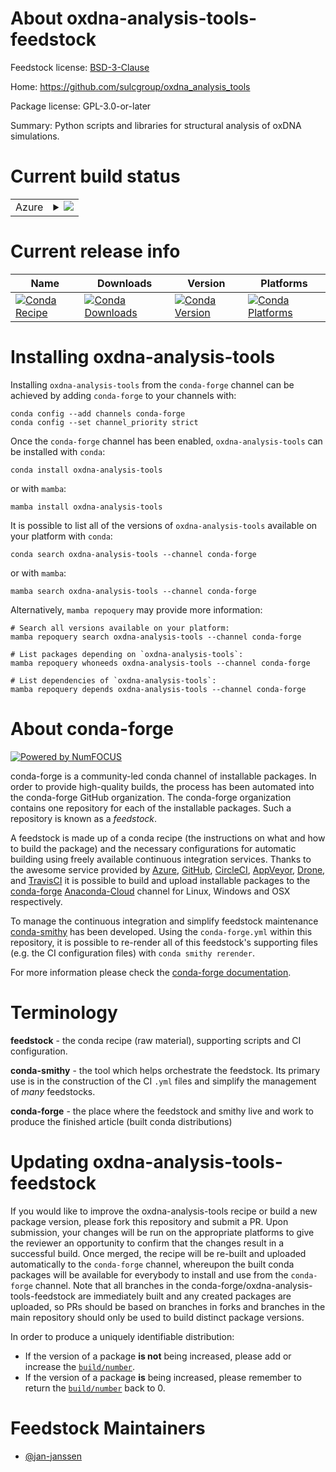 About oxdna-analysis-tools-feedstock
====================================

Feedstock license: [BSD-3-Clause](https://github.com/conda-forge/oxdna-analysis-tools-feedstock/blob/main/LICENSE.txt)

Home: https://github.com/sulcgroup/oxdna_analysis_tools

Package license: GPL-3.0-or-later

Summary: Python scripts and libraries for structural analysis of oxDNA simulations.

Current build status
====================


<table>
    
  <tr>
    <td>Azure</td>
    <td>
      <details>
        <summary>
          <a href="https://dev.azure.com/conda-forge/feedstock-builds/_build/latest?definitionId=18748&branchName=main">
            <img src="https://dev.azure.com/conda-forge/feedstock-builds/_apis/build/status/oxdna-analysis-tools-feedstock?branchName=main">
          </a>
        </summary>
        <table>
          <thead><tr><th>Variant</th><th>Status</th></tr></thead>
          <tbody><tr>
              <td>linux_64_numpy1.22python3.10.____cpython</td>
              <td>
                <a href="https://dev.azure.com/conda-forge/feedstock-builds/_build/latest?definitionId=18748&branchName=main">
                  <img src="https://dev.azure.com/conda-forge/feedstock-builds/_apis/build/status/oxdna-analysis-tools-feedstock?branchName=main&jobName=linux&configuration=linux%20linux_64_numpy1.22python3.10.____cpython" alt="variant">
                </a>
              </td>
            </tr><tr>
              <td>linux_64_numpy1.22python3.8.____cpython</td>
              <td>
                <a href="https://dev.azure.com/conda-forge/feedstock-builds/_build/latest?definitionId=18748&branchName=main">
                  <img src="https://dev.azure.com/conda-forge/feedstock-builds/_apis/build/status/oxdna-analysis-tools-feedstock?branchName=main&jobName=linux&configuration=linux%20linux_64_numpy1.22python3.8.____cpython" alt="variant">
                </a>
              </td>
            </tr><tr>
              <td>linux_64_numpy1.22python3.9.____cpython</td>
              <td>
                <a href="https://dev.azure.com/conda-forge/feedstock-builds/_build/latest?definitionId=18748&branchName=main">
                  <img src="https://dev.azure.com/conda-forge/feedstock-builds/_apis/build/status/oxdna-analysis-tools-feedstock?branchName=main&jobName=linux&configuration=linux%20linux_64_numpy1.22python3.9.____cpython" alt="variant">
                </a>
              </td>
            </tr><tr>
              <td>linux_64_numpy1.23python3.11.____cpython</td>
              <td>
                <a href="https://dev.azure.com/conda-forge/feedstock-builds/_build/latest?definitionId=18748&branchName=main">
                  <img src="https://dev.azure.com/conda-forge/feedstock-builds/_apis/build/status/oxdna-analysis-tools-feedstock?branchName=main&jobName=linux&configuration=linux%20linux_64_numpy1.23python3.11.____cpython" alt="variant">
                </a>
              </td>
            </tr><tr>
              <td>linux_64_numpy1.26python3.12.____cpython</td>
              <td>
                <a href="https://dev.azure.com/conda-forge/feedstock-builds/_build/latest?definitionId=18748&branchName=main">
                  <img src="https://dev.azure.com/conda-forge/feedstock-builds/_apis/build/status/oxdna-analysis-tools-feedstock?branchName=main&jobName=linux&configuration=linux%20linux_64_numpy1.26python3.12.____cpython" alt="variant">
                </a>
              </td>
            </tr><tr>
              <td>osx_64_numpy1.22python3.10.____cpython</td>
              <td>
                <a href="https://dev.azure.com/conda-forge/feedstock-builds/_build/latest?definitionId=18748&branchName=main">
                  <img src="https://dev.azure.com/conda-forge/feedstock-builds/_apis/build/status/oxdna-analysis-tools-feedstock?branchName=main&jobName=osx&configuration=osx%20osx_64_numpy1.22python3.10.____cpython" alt="variant">
                </a>
              </td>
            </tr><tr>
              <td>osx_64_numpy1.22python3.8.____cpython</td>
              <td>
                <a href="https://dev.azure.com/conda-forge/feedstock-builds/_build/latest?definitionId=18748&branchName=main">
                  <img src="https://dev.azure.com/conda-forge/feedstock-builds/_apis/build/status/oxdna-analysis-tools-feedstock?branchName=main&jobName=osx&configuration=osx%20osx_64_numpy1.22python3.8.____cpython" alt="variant">
                </a>
              </td>
            </tr><tr>
              <td>osx_64_numpy1.22python3.9.____cpython</td>
              <td>
                <a href="https://dev.azure.com/conda-forge/feedstock-builds/_build/latest?definitionId=18748&branchName=main">
                  <img src="https://dev.azure.com/conda-forge/feedstock-builds/_apis/build/status/oxdna-analysis-tools-feedstock?branchName=main&jobName=osx&configuration=osx%20osx_64_numpy1.22python3.9.____cpython" alt="variant">
                </a>
              </td>
            </tr><tr>
              <td>osx_64_numpy1.23python3.11.____cpython</td>
              <td>
                <a href="https://dev.azure.com/conda-forge/feedstock-builds/_build/latest?definitionId=18748&branchName=main">
                  <img src="https://dev.azure.com/conda-forge/feedstock-builds/_apis/build/status/oxdna-analysis-tools-feedstock?branchName=main&jobName=osx&configuration=osx%20osx_64_numpy1.23python3.11.____cpython" alt="variant">
                </a>
              </td>
            </tr><tr>
              <td>osx_64_numpy1.26python3.12.____cpython</td>
              <td>
                <a href="https://dev.azure.com/conda-forge/feedstock-builds/_build/latest?definitionId=18748&branchName=main">
                  <img src="https://dev.azure.com/conda-forge/feedstock-builds/_apis/build/status/oxdna-analysis-tools-feedstock?branchName=main&jobName=osx&configuration=osx%20osx_64_numpy1.26python3.12.____cpython" alt="variant">
                </a>
              </td>
            </tr><tr>
              <td>win_64_numpy1.22python3.10.____cpython</td>
              <td>
                <a href="https://dev.azure.com/conda-forge/feedstock-builds/_build/latest?definitionId=18748&branchName=main">
                  <img src="https://dev.azure.com/conda-forge/feedstock-builds/_apis/build/status/oxdna-analysis-tools-feedstock?branchName=main&jobName=win&configuration=win%20win_64_numpy1.22python3.10.____cpython" alt="variant">
                </a>
              </td>
            </tr><tr>
              <td>win_64_numpy1.22python3.8.____cpython</td>
              <td>
                <a href="https://dev.azure.com/conda-forge/feedstock-builds/_build/latest?definitionId=18748&branchName=main">
                  <img src="https://dev.azure.com/conda-forge/feedstock-builds/_apis/build/status/oxdna-analysis-tools-feedstock?branchName=main&jobName=win&configuration=win%20win_64_numpy1.22python3.8.____cpython" alt="variant">
                </a>
              </td>
            </tr><tr>
              <td>win_64_numpy1.22python3.9.____cpython</td>
              <td>
                <a href="https://dev.azure.com/conda-forge/feedstock-builds/_build/latest?definitionId=18748&branchName=main">
                  <img src="https://dev.azure.com/conda-forge/feedstock-builds/_apis/build/status/oxdna-analysis-tools-feedstock?branchName=main&jobName=win&configuration=win%20win_64_numpy1.22python3.9.____cpython" alt="variant">
                </a>
              </td>
            </tr><tr>
              <td>win_64_numpy1.23python3.11.____cpython</td>
              <td>
                <a href="https://dev.azure.com/conda-forge/feedstock-builds/_build/latest?definitionId=18748&branchName=main">
                  <img src="https://dev.azure.com/conda-forge/feedstock-builds/_apis/build/status/oxdna-analysis-tools-feedstock?branchName=main&jobName=win&configuration=win%20win_64_numpy1.23python3.11.____cpython" alt="variant">
                </a>
              </td>
            </tr><tr>
              <td>win_64_numpy1.26python3.12.____cpython</td>
              <td>
                <a href="https://dev.azure.com/conda-forge/feedstock-builds/_build/latest?definitionId=18748&branchName=main">
                  <img src="https://dev.azure.com/conda-forge/feedstock-builds/_apis/build/status/oxdna-analysis-tools-feedstock?branchName=main&jobName=win&configuration=win%20win_64_numpy1.26python3.12.____cpython" alt="variant">
                </a>
              </td>
            </tr>
          </tbody>
        </table>
      </details>
    </td>
  </tr>
</table>

Current release info
====================

| Name | Downloads | Version | Platforms |
| --- | --- | --- | --- |
| [![Conda Recipe](https://img.shields.io/badge/recipe-oxdna--analysis--tools-green.svg)](https://anaconda.org/conda-forge/oxdna-analysis-tools) | [![Conda Downloads](https://img.shields.io/conda/dn/conda-forge/oxdna-analysis-tools.svg)](https://anaconda.org/conda-forge/oxdna-analysis-tools) | [![Conda Version](https://img.shields.io/conda/vn/conda-forge/oxdna-analysis-tools.svg)](https://anaconda.org/conda-forge/oxdna-analysis-tools) | [![Conda Platforms](https://img.shields.io/conda/pn/conda-forge/oxdna-analysis-tools.svg)](https://anaconda.org/conda-forge/oxdna-analysis-tools) |

Installing oxdna-analysis-tools
===============================

Installing `oxdna-analysis-tools` from the `conda-forge` channel can be achieved by adding `conda-forge` to your channels with:

```
conda config --add channels conda-forge
conda config --set channel_priority strict
```

Once the `conda-forge` channel has been enabled, `oxdna-analysis-tools` can be installed with `conda`:

```
conda install oxdna-analysis-tools
```

or with `mamba`:

```
mamba install oxdna-analysis-tools
```

It is possible to list all of the versions of `oxdna-analysis-tools` available on your platform with `conda`:

```
conda search oxdna-analysis-tools --channel conda-forge
```

or with `mamba`:

```
mamba search oxdna-analysis-tools --channel conda-forge
```

Alternatively, `mamba repoquery` may provide more information:

```
# Search all versions available on your platform:
mamba repoquery search oxdna-analysis-tools --channel conda-forge

# List packages depending on `oxdna-analysis-tools`:
mamba repoquery whoneeds oxdna-analysis-tools --channel conda-forge

# List dependencies of `oxdna-analysis-tools`:
mamba repoquery depends oxdna-analysis-tools --channel conda-forge
```


About conda-forge
=================

[![Powered by
NumFOCUS](https://img.shields.io/badge/powered%20by-NumFOCUS-orange.svg?style=flat&colorA=E1523D&colorB=007D8A)](https://numfocus.org)

conda-forge is a community-led conda channel of installable packages.
In order to provide high-quality builds, the process has been automated into the
conda-forge GitHub organization. The conda-forge organization contains one repository
for each of the installable packages. Such a repository is known as a *feedstock*.

A feedstock is made up of a conda recipe (the instructions on what and how to build
the package) and the necessary configurations for automatic building using freely
available continuous integration services. Thanks to the awesome service provided by
[Azure](https://azure.microsoft.com/en-us/services/devops/), [GitHub](https://github.com/),
[CircleCI](https://circleci.com/), [AppVeyor](https://www.appveyor.com/),
[Drone](https://cloud.drone.io/welcome), and [TravisCI](https://travis-ci.com/)
it is possible to build and upload installable packages to the
[conda-forge](https://anaconda.org/conda-forge) [Anaconda-Cloud](https://anaconda.org/)
channel for Linux, Windows and OSX respectively.

To manage the continuous integration and simplify feedstock maintenance
[conda-smithy](https://github.com/conda-forge/conda-smithy) has been developed.
Using the ``conda-forge.yml`` within this repository, it is possible to re-render all of
this feedstock's supporting files (e.g. the CI configuration files) with ``conda smithy rerender``.

For more information please check the [conda-forge documentation](https://conda-forge.org/docs/).

Terminology
===========

**feedstock** - the conda recipe (raw material), supporting scripts and CI configuration.

**conda-smithy** - the tool which helps orchestrate the feedstock.
                   Its primary use is in the construction of the CI ``.yml`` files
                   and simplify the management of *many* feedstocks.

**conda-forge** - the place where the feedstock and smithy live and work to
                  produce the finished article (built conda distributions)


Updating oxdna-analysis-tools-feedstock
=======================================

If you would like to improve the oxdna-analysis-tools recipe or build a new
package version, please fork this repository and submit a PR. Upon submission,
your changes will be run on the appropriate platforms to give the reviewer an
opportunity to confirm that the changes result in a successful build. Once
merged, the recipe will be re-built and uploaded automatically to the
`conda-forge` channel, whereupon the built conda packages will be available for
everybody to install and use from the `conda-forge` channel.
Note that all branches in the conda-forge/oxdna-analysis-tools-feedstock are
immediately built and any created packages are uploaded, so PRs should be based
on branches in forks and branches in the main repository should only be used to
build distinct package versions.

In order to produce a uniquely identifiable distribution:
 * If the version of a package **is not** being increased, please add or increase
   the [``build/number``](https://docs.conda.io/projects/conda-build/en/latest/resources/define-metadata.html#build-number-and-string).
 * If the version of a package **is** being increased, please remember to return
   the [``build/number``](https://docs.conda.io/projects/conda-build/en/latest/resources/define-metadata.html#build-number-and-string)
   back to 0.

Feedstock Maintainers
=====================

* [@jan-janssen](https://github.com/jan-janssen/)

